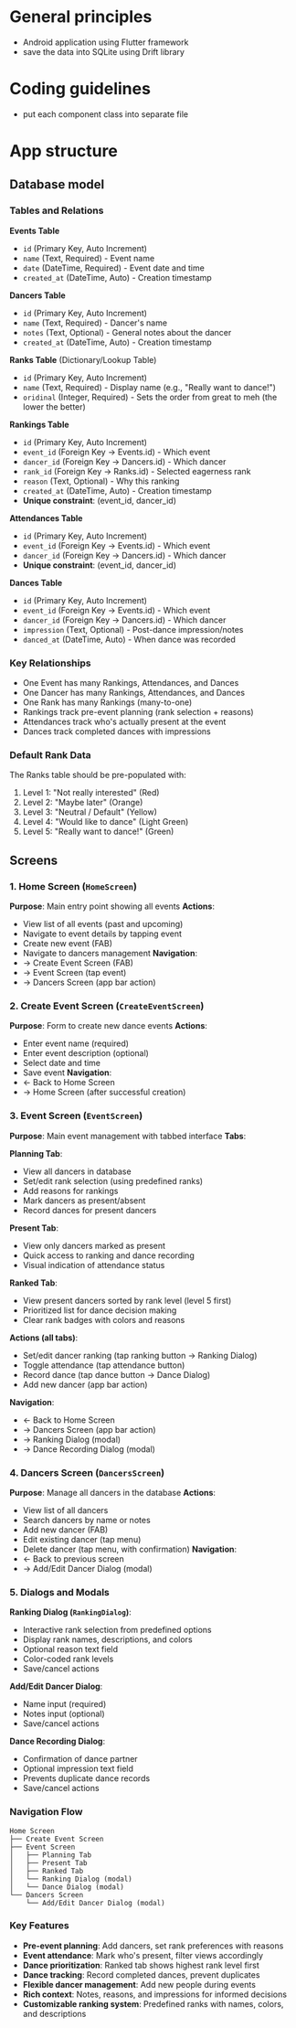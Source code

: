 # General principles
- Android application using Flutter framework
- save the data into SQLite using Drift library

# Coding guidelines
- put each component class into separate file

# App structure

## Database model

### Tables and Relations

**Events Table**
- `id` (Primary Key, Auto Increment)
- `name` (Text, Required) - Event name
- `date` (DateTime, Required) - Event date and time
- `created_at` (DateTime, Auto) - Creation timestamp

**Dancers Table**
- `id` (Primary Key, Auto Increment)
- `name` (Text, Required) - Dancer's name
- `notes` (Text, Optional) - General notes about the dancer
- `created_at` (DateTime, Auto) - Creation timestamp

**Ranks Table** (Dictionary/Lookup Table)
- `id` (Primary Key, Auto Increment)
- `name` (Text, Required) - Display name (e.g., "Really want to dance!")
- `oridinal` (Integer, Required) - Sets the order from great to meh (the lower the better) 

**Rankings Table**
- `id` (Primary Key, Auto Increment)
- `event_id` (Foreign Key → Events.id) - Which event
- `dancer_id` (Foreign Key → Dancers.id) - Which dancer
- `rank_id` (Foreign Key → Ranks.id) - Selected eagerness rank
- `reason` (Text, Optional) - Why this ranking
- `created_at` (DateTime, Auto) - Creation timestamp
- **Unique constraint**: (event_id, dancer_id)

**Attendances Table**
- `id` (Primary Key, Auto Increment)
- `event_id` (Foreign Key → Events.id) - Which event
- `dancer_id` (Foreign Key → Dancers.id) - Which dancer
- **Unique constraint**: (event_id, dancer_id)

**Dances Table**
- `id` (Primary Key, Auto Increment)
- `event_id` (Foreign Key → Events.id) - Which event
- `dancer_id` (Foreign Key → Dancers.id) - Which dancer
- `impression` (Text, Optional) - Post-dance impression/notes
- `danced_at` (DateTime, Auto) - When dance was recorded

### Key Relationships
- One Event has many Rankings, Attendances, and Dances
- One Dancer has many Rankings, Attendances, and Dances
- One Rank has many Rankings (many-to-one)
- Rankings track pre-event planning (rank selection + reasons)
- Attendances track who's actually present at the event
- Dances track completed dances with impressions

### Default Rank Data
The Ranks table should be pre-populated with:
1. Level 1: "Not really interested" (Red)
2. Level 2: "Maybe later" (Orange) 
3. Level 3: "Neutral / Default" (Yellow)
4. Level 4: "Would like to dance" (Light Green)
5. Level 5: "Really want to dance!" (Green)

## Screens

### 1. Home Screen (`HomeScreen`)
**Purpose**: Main entry point showing all events
**Actions**:
- View list of all events (past and upcoming)
- Navigate to event details by tapping event
- Create new event (FAB)
- Navigate to dancers management
**Navigation**:
- → Create Event Screen (FAB)
- → Event Screen (tap event)
- → Dancers Screen (app bar action)

### 2. Create Event Screen (`CreateEventScreen`)
**Purpose**: Form to create new dance events
**Actions**:
- Enter event name (required)
- Enter event description (optional)
- Select date and time
- Save event
**Navigation**:
- ← Back to Home Screen
- → Home Screen (after successful creation)

### 3. Event Screen (`EventScreen`)
**Purpose**: Main event management with tabbed interface
**Tabs**:

**Planning Tab**:
- View all dancers in database
- Set/edit rank selection (using predefined ranks)
- Add reasons for rankings
- Mark dancers as present/absent
- Record dances for present dancers

**Present Tab**:
- View only dancers marked as present
- Quick access to ranking and dance recording
- Visual indication of attendance status

**Ranked Tab**:
- View present dancers sorted by rank level (level 5 first)
- Prioritized list for dance decision making
- Clear rank badges with colors and reasons

**Actions (all tabs)**:
- Set/edit dancer ranking (tap ranking button → Ranking Dialog)
- Toggle attendance (tap attendance button)
- Record dance (tap dance button → Dance Dialog)
- Add new dancer (app bar action)

**Navigation**:
- ← Back to Home Screen
- → Dancers Screen (app bar action)
- → Ranking Dialog (modal)
- → Dance Recording Dialog (modal)

### 4. Dancers Screen (`DancersScreen`)
**Purpose**: Manage all dancers in the database
**Actions**:
- View list of all dancers
- Search dancers by name or notes
- Add new dancer (FAB)
- Edit existing dancer (tap menu)
- Delete dancer (tap menu, with confirmation)
**Navigation**:
- ← Back to previous screen
- → Add/Edit Dancer Dialog (modal)

### 5. Dialogs and Modals

**Ranking Dialog (`RankingDialog`)**:
- Interactive rank selection from predefined options
- Display rank names, descriptions, and colors
- Optional reason text field
- Color-coded rank levels
- Save/cancel actions

**Add/Edit Dancer Dialog**:
- Name input (required)
- Notes input (optional)
- Save/cancel actions

**Dance Recording Dialog**:
- Confirmation of dance partner
- Optional impression text field
- Prevents duplicate dance records
- Save/cancel actions

### Navigation Flow
```
Home Screen
├── Create Event Screen
├── Event Screen
│   ├── Planning Tab
│   ├── Present Tab  
│   ├── Ranked Tab
│   └── Ranking Dialog (modal)
│   └── Dance Dialog (modal)
└── Dancers Screen
    └── Add/Edit Dancer Dialog (modal)
```

### Key Features
- **Pre-event planning**: Add dancers, set rank preferences with reasons
- **Event attendance**: Mark who's present, filter views accordingly  
- **Dance prioritization**: Ranked tab shows highest rank level first
- **Dance tracking**: Record completed dances, prevent duplicates
- **Flexible dancer management**: Add new people during events
- **Rich context**: Notes, reasons, and impressions for informed decisions
- **Customizable ranking system**: Predefined ranks with names, colors, and descriptions
